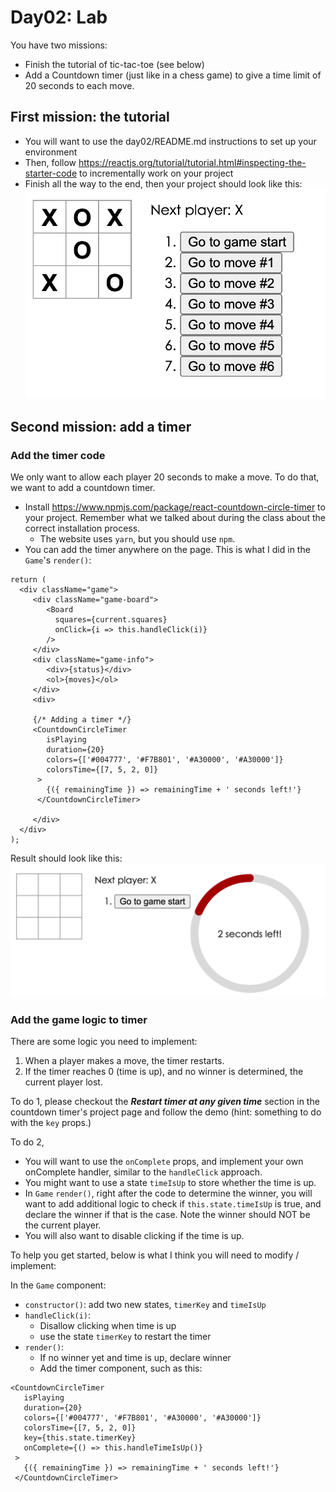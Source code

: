 # Day02: Lab

You have two missions:
* Finish the tutorial of tic-tac-toe (see below)
* Add a Countdown timer (just like in a chess game) to give a time limit of 20 seconds to each move.

## First mission: the tutorial

* You will want to use the day02/README.md instructions to set up your environment
* Then, follow https://reactjs.org/tutorial/tutorial.html#inspecting-the-starter-code to incrementally work on your project
* Finish all the way to the end, then your project should look like this: ![tic-tac-toe](https://github.com/alexwu77/web_programming/raw/main/day02/lab_result_01.png)

## Second mission: add a timer

### Add the timer code

We only want to allow each player 20 seconds to make a move. To do that, we want to add a countdown timer.

* Install https://www.npmjs.com/package/react-countdown-circle-timer to your project. Remember what we talked about during the class about the correct installation process.
	* The website uses `yarn`, but you should use `npm`.
* You can add the timer anywhere on the page. This is what I did in the `Game`'s `render()`:
```
return (
  <div className="game">
	 <div className="game-board">
		<Board
		  squares={current.squares}
		  onClick={i => this.handleClick(i)}
		/>
	 </div>
	 <div className="game-info">
		<div>{status}</div>
		<ol>{moves}</ol>
	 </div>
	 <div>

	 {/* Adding a timer */}
	 <CountdownCircleTimer
		isPlaying
		duration={20}
		colors={['#004777', '#F7B801', '#A30000', '#A30000']}
		colorsTime={[7, 5, 2, 0]}
	  >
		{({ remainingTime }) => remainingTime + ' seconds left!'}
	  </CountdownCircleTimer>

	 </div>
  </div>
);
```

Result should look like this:
![tic-tac-toe](https://github.com/alexwu77/web_programming/raw/main/day02/lab_result_02_01.png)

### Add the game logic to timer

There are some logic you need to implement:
1. When a player makes a move, the timer restarts.
2. If the timer reaches 0 (time is up), and no winner is determined, the current player lost.

To do 1, please checkout the ***Restart timer at any given time*** section in the countdown timer's project page and follow the demo (hint: something to do with the `key` props.)

To do 2,
* You will want to use the `onComplete` props, and implement your own onComplete handler, similar to the `handleClick` approach.
* You might want to use a state `timeIsUp` to store whether the time is up.
* In `Game` `render()`, right after the code to determine the winner, you will want to add additional logic to check if `this.state.timeIsUp` is true, and declare the winner if that is the case. Note the winner should NOT be the current player.
* You will also want to disable clicking if the time is up.

To help you get started, below is what I think you will need to modify / implement:

In the `Game` component:
* `constructor()`: add two new states, `timerKey` and `timeIsUp`
* `handleClick(i)`:
  * Disallow clicking when time is up
  * use the state `timerKey` to restart the timer
* `render()`:
  * If no winner yet and time is up, declare winner
  * Add the timer component, such as this:

 ```
 <CountdownCircleTimer
	isPlaying
	duration={20}
	colors={['#004777', '#F7B801', '#A30000', '#A30000']}
	colorsTime={[7, 5, 2, 0]}
	key={this.state.timerKey}
	onComplete={() => this.handleTimeIsUp()}
  >
	{({ remainingTime }) => remainingTime + ' seconds left!'}
  </CountdownCircleTimer>
 ```
